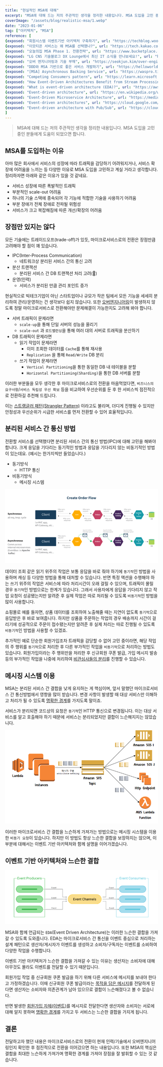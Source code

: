 ```yaml
---
title: "현실적인 MSA에 대해"
excerpt: "MSA에 대해 드는 저의 주관적인 생각을 정리한 내용입니다. MSA 도입을 고민 중인 분들에게 도움이 되었으면 합니다."
coverImage: "/assets/blog/realistic-msa/1.webp"
date: "2023-01-06"
tag: ["아키텍처", "MSA"]
reference: [
{exposed: "회원시스템 이벤트기반 아키텍처 구축하기", url: "https://techblog.woowahan.com/7835/"},
{exposed: "이모티콘 서비스는 왜 MSA를 선택했나?", url: "https://tech.kakao.com/2021/09/14/msa/"},
{exposed: "오늘의집 MSA Phase 1. 전환전략", url: "https://www.bucketplace.com/post/2021-11-19-오늘의집-msa-여정-part-1-시작/"},
{exposed: "LG CNS 기술블로그 DX Lounge에서 최신 IT 소식을 만나보세요!", url: "https://www.lgcns.com/blog/cns-tech/36171/"},
{exposed: "오버 엔지니어링과 기술 부채", url: "https://seokjun.kim/over-engineering-vs-techincal-debt/"},
{exposed: "DDD와 MSA 기반으로 좋은 서비스 개발하기", url: "https://helloworld.kurly.com/blog/ddd-msa-service-development/"},
{exposed: "[MSA] Asynchronous Backing Service", url: "https://waspro.tistory.com/435"},
{exposed: "Competing Consumers pattern", url: "https://learn.microsoft.com/en-us/azure/architecture/patterns/competing-consumers"},
{exposed: "How Event-Driven Architectures Benefit from Stream Processing", url: "https://pandio.com/event-streams-queues/"},
{exposed: "What is event-driven architecture (EDA)?", url: "https://aws.amazon.com/what-is/eda/"},
{exposed: "Event-driven architecture", url: "https://en.wikipedia.org/wiki/Event-driven_architecture"},
{exposed: "Event-Driven Microservice Architecture", url: "https://medium.com/trendyol-tech/event-driven-microservice-architecture-91f80ceaa21e"},
{exposed: "Event-driven architectures", url: "https://cloud.google.com/eventarc/docs/event-driven-architectures"},
{exposed: "Event-driven architecture with Pub/Sub", url: "https://cloud.google.com/solutions/event-driven-architecture-pubsub"}
]
---
```


> MSA에 대해 드는 저의 주관적인 생각을 정리한 내용입니다. MSA 도입을 고민 중인 분들에게 도움이 되었으면 합니다.

## MSA를 도입하는 이유

아마 많은 회사에서 서비스의 성장에 따라 트래픽을 감당하기 어려워지거나, 서비스 확장에 어려움을 느끼는 등 다양한 이유로 MSA 도입을 고민하고 계실 거라고 생각합니다. 정리하자면 아래와 같은 이유가 있을 것 같네요.

- 서비스 성장에 따른 폭발적인 트래픽
- 부분적인 scale-out 어려움
- 하나의 기술 스택에 종속되어 각 기능에 적합한 기술을 사용하기 어려움
- 부분 장애가 전체 장애로 전파될 위험성
- 서비스가 크고 복잡해짐에 따른 개선/확장의 어려움

## 장점만 있지는 않다

모든 기술에는 트레이드오프(trade-off)가 있듯, 마이크로서비스로의 전환은 장점만큼 고려해야 할 점이 꽤 있습니다.

- IPC(Inter-Process Communication)
  - 네트워크상 분리된 서비스 간의 통신 고려
- 분산 트랜잭션
  - 분리된 서비스 간 DB 트랜잭션 처리 고려(🤬)
- 운영(인력)
  - 서비스가 분리된 만큼 관리 포인트 증가

현실적으로 빅테크기업이 아닌 스타트업이나 규모가 작은 팀에서 모든 기능을 세세히 분리하여 관리/운영하는 건 생각보다 쉽지 않습니다. 또한 <u>오버엔지니어링</u>이 발생하지 않도록 정말 마이크로서비스로 전환해야만 문제해결이 가능한지도 고려해 봐야 합니다.

- 서버 트래픽이 문제라면
  - `scale-up`을 통해 단일 서버의 성능을 올리기
  - `scale-out` 과 `로드밸런싱`을 통해 여러 대의 서버로 트래픽을 분산하기
- DB 트래픽이 문제라면
  - 읽기 작업이 문제라면
    - 이미 조회한 데이터를 `Cache`를 통해 재사용
    - `Replication` 을 통해 `Read/Write` DB 분리
  - 쓰기 작업이 문제라면
    - `Vertical Partitioning`을 통한 동일한 DB 내 테이블을 분할
    - `Horizontal Partitioning(Sharding)`을 통한 DB 서버를 분할

이러한 부분들을 모두 생각한 후 마이크로서비스로의 전환을 마음먹었다면, `비즈니스의 요구사항`/`서비스 독립성 우선 확보` 등을 비교하여 우선순위를 둔 후 한 서비스씩 점진적으로 전환하길 추천해 드립니다.

이는 <u>스트랭글러 패턴(Strangler Pattern)</u> 이라고도 불리며, 더디게 진행될 수 있지만 안정성과 우선순위가 시급한 서비스를 먼저 전환할 수 있어 효율적입니다.

## 분리된 서비스 간 통신 방법

전환할 서비스를 선택했다면 분리된 서비스 간의 통신 방법(IPC)에 대해 고민을 해봐야 합니다. 크게 응답을 기다리는 동기적인 방법과 응답을 기다리지 않는 비동기적인 방법이 있는데요. (예시는 한가지씩만 들었습니다.)

- 동기방식
  - HTTP 통신
- 비동기방식
  - 메시징 시스템

![](/assets/blog/realistic-msa/2.png)

데이터 조회 같은 읽기 위주의 작업은 보통 응답을 바로 줘야 하기에 `동기적`인 방법을 사용하며 캐싱 등 다양한 방법을 통해 대처할 수 있습니다. 반면 특정 액션을 수행해야 하는 쓰기 위주의 작업은 서비스에 따라 처리시간이 오래 걸릴 수 있으며, 트래픽이 몰릴 경우 `동기적`인 방법으로는 한계가 있습니다. 그래서 사용자에게 응답을 기다리지 않고 작업 요청이 성공됐는지만 알려준 후 실제 작업은 따로 처리될 수 있도록 `비동기적`인 방법을 많이 사용합니다.

쇼핑몰로 예를 들자면, 상품 데이터를 조회하여 노출해줄 때는 지연이 없도록 `동기적`으로 응답받은 후 바로 보여줍니다. 하지만 상품을 주문하는 작업의 경우 배송까지 시간이 걸리기에 성공적으로 주문이 접수됐는지만 알려준 후 실제 처리는 따로 진행될 수 있도록 `비동기적`인 방법을 사용할 수 있겠죠.

추가적인 예로 단순한 회원가입조차 트래픽을 감당할 수 없어 고민 중이라면, 해당 작업의 주 행위를 `동기적`으로 처리한 후 다른 부가적인 작업을 `비동기적`으로 처리하는 방법도 있습니다. 회원가입이라는 주 행위만을 처리한 후 신규회원 쿠폰 발급, 가입 메시지 발송 등의 부가적인 작업을 나중에 처리하여 <u>비관심사들의 분리</u>를 진행할 수 있습니다.

## 메시징 시스템 이용

MSA는 분리된 서비스 간 결합을 낮게 유지하는 게 핵심이며, 앞서 말했던 마이크로서비스 간 통신방법에서 영향을 많이 받습니다. 변경 사항이 발생할 때 대상 서비스만 이해하고 처리가 될 수 있도록 <u>명확한 경계</u>를 가지도록 말이죠.

서비스가 분리되면 코드상의 요청은 `동기적`인 HTTP 통신으로 변경됩니다. 이는 대상 서비스를 알고 호출해야 하기 때문에 서비스는 분리되었지만 결합이 느슨해지지는 않았습니다.

![](/assets/blog/realistic-msa/3.png)

이러한 마이크로서비스 간 결합을 느슨하게 가져가는 방법으로는 메시징 시스템을 이용한 `비동기 요청`이 있습니다. 하지만 이 방법도 항상 느슨한 결합을 보장하지는 않으며, 이 부분에 대해서는 이벤트 기반 아키텍처와 함께 설명을 이어가겠습니다.

## 이벤트 기반 아키텍처와 느슨한 결합

![](/assets/blog/realistic-msa/4.webp)

MSA와 함께 언급되는 `EDA`(Event Driven Architecture)는 이러한 느슨한 결합을 가져갈 수 있도록 도와줍니다. EDA는 마이크로서비스 간 통신을 이벤트 중심으로 처리하는 설계 패턴으로 생산자/게시자가 이벤트를 생성하고 소비자/구독자는 이벤트를 소비하여 다양한 작업을 수행합니다.

이벤트 기반 아키텍처가 느슨한 결합을 가져갈 수 있는 이유는 생산자는 소비자에 대해 아무것도 몰라도 이벤트를 전달할 수 있기 때문입니다.

회원가입 작업 중 신규회원 쿠폰 발급을 하기 위해 다른 서비스에 메시지를 보내야 한다고 가정하겠습니다. 이때 신규회원 쿠폰 발급이라는 <u>목적을 담은 메시지</u>를 전달하게 된다면 생산자는 소비자와 의존관계가 남아 있으므로 결합이 느슨해졌다고 볼 수 없습니다.

반면 발생한 <u>회원가입 자체(이벤트)</u>를 메시지로 전달한다면 생산자와 소비자는 서로에 대해 알지 못하며 <u>명확한 경계</u>를 가지고 두 서비스는 느슨한 결합을 가지게 됩니다.

## 결론

전달하고자 했던 내용은 마이크로서비스로의 전환이 현재 인력/기술에서 오버엔지니어링인지 확인한 후 점진적으로 전환을 이어갔으면 하는 내용입니다. 또한 MSA의 핵심은 결합을 최대한 느슨하게 가져가며 명확한 경계를 가져야 장점을 잘 발휘할 수 있는 것 같습니다.
